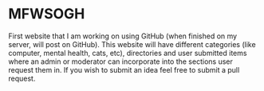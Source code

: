 # MFWSOGH
First website that I am working on using GitHub (when finished on my server, will post on GitHub).
This website will have different categories (like computer, mental health, cats, etc), directories and user submitted items where an admin or moderator can incorporate into the sections user request them in. If you wish to submit an idea feel free to submit a pull request.

